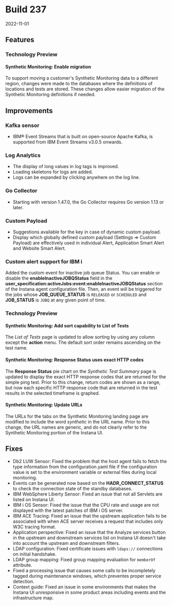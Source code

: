 # Build 237

2022-11-01

## Features

### Technology Preview

#### Synthetic Monitoring: Enable migration

To support moving a customer's Synthetic Monitoring data to a different region, changes were made to the databases where the definitions of locations and tests are stored. These changes allow easier migration of the Synthetic Monitoring definitions if needed.

## Improvements

### Kafka sensor

- IBM® Event Streams that is built on open-source Apache Kafka, is supported from IBM Event Streams v3.0.5 onwards.

### Log Analytics

- The display of long values in log tags is improved.
- Loading skeletons for logs are added.
- Logs can be expanded by clicking anywhere on the log line.

### Go Collector

- Starting with version 1.47.0, the Go Collector requires Go version 1.13 or later.

### Custom Payload
- Suggestions available for the key in case of dynamic custom payload.
- Display which globally defined custom payload (Settings => Custom Payload) are effectively used in individual Alert, Application Smart Alert and Website Smart Alert.

### Custom alert support for IBM i

Added the custom event for inactive job queue Status. You can enable or disable the **enableInactiveJOBQStatus** field in the **user_specification:activeJobs:event:enableInactiveJOBQStatus** section of the Instana agent configuration file. Then, an event will be triggered for the jobs whose **JOB_QUEUE_STATUS** is `RELEASED` or `SCHEDULED` and **JOB_STATUS** is `JOBQ` at any given point of time.

### Technology Preview

#### Synthetic Monitoring: Add sort capability to List of Tests

The _List of Tests_ page is updated to allow sorting by using any column except the **action** menu. The default sort order remains ascending on the test name.

#### Synthetic Monitoring: Response Status uses exact HTTP codes

The **Response Status** pie chart on the _Synthetic Test Summary_ page is updated to display the exact HTTP response codes that are returned for the simple ping test. Prior to this change, return codes are shown as a range, but now each specific HTTP response code that are returned in the test results in the selected timeframe is graphed.

#### Synthetic Monitoring: Update URLs

The URLs for the tabs on the Synthetic Monitoring landing page are modified to include the word _synthetic_ in the URL name. Prior to this change, the URL names are generic, and do not clearly refer to the Synthetic Monitoring portion of the Instana UI.

## Fixes

* Db2 LUW Sensor: Fixed the problem that the host agent fails to fetch the type information from the configuration.yaml file if the configuration value is set to the environment variable or external files during local monitoring.
* Events can be generated now based on the **HADR_CONNECT_STATUS** to check the connection state of the standby databases.
* IBM WebSphere Liberty Sensor: Fixed an issue that not all Servlets are listed on Instana UI.
* IBM i OS Sensor: Fixed the issue that the CPU rate and usage are not displayed with the latest patches of IBM i OS server.
* IBM ACE Tracing: Fixed an issue that the upstream application fails to be associated with when ACE server receives a request that includes only W3C tracing format.
* Application perspective: Fixed an issue that the Analyze services button in the upstream and downstream services list on Instana UI doesn't take into account the upstream and downstream filters.
* LDAP configuration: Fixed certificate issues with `ldaps://` connections on initial handshake.
* LDAP group mapping: Fixed group mapping evaluation for `memberOf` attribute.
* Fixed a processing issue that causes some calls to be incompletely tagged during maintenance windows, which preventes proper service detection.
* Context guide: Fixed an issue in some environments that makes the Instana UI unresponsive in some product areas including events and the infrastructure map.
